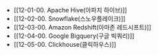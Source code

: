 - [[12-01-00. Apache Hive(아파치 하이브)]]
- [[12-02-00. Snowflake(스노우플레이크)]]
- [[12-03-00. Amazon Redshift(아마존 레드시프트)]]
- [[12-04-00. Google Bigquery(구글 빅쿼리)]]
- [[12-05-00. Clickhouse(클릭하우스)]]